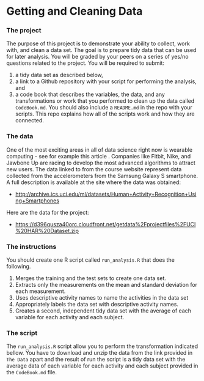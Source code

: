 # Getting and Cleaning Data

### The project
The purpose of this project is to demonstrate your ability to collect, work with, and clean a data set. The goal is to prepare tidy data that can be used for later analysis. You will be graded by your peers on a series of yes/no questions related to the project. You will be required to submit: 
1. a tidy data set as described below, 
2. a link to a Github repository with your script for performing the analysis, and 
3. a code book that describes the variables, the data, and any transformations or work that you performed to clean up the data called `CodeBook.md`. You should also include a `README.md` in the repo with your scripts. This repo explains how all of the scripts work and how they are connected.  

### The data
One of the most exciting areas in all of data science right now is wearable computing - see for example this article . Companies like Fitbit, Nike, and Jawbone Up are racing to develop the most advanced algorithms to attract new users. The data linked to from the course website represent data collected from the accelerometers from the Samsung Galaxy S smartphone. A full description is available at the site where the data was obtained: 

* http://archive.ics.uci.edu/ml/datasets/Human+Activity+Recognition+Using+Smartphones 

Here are the data for the project: 

* https://d396qusza40orc.cloudfront.net/getdata%2Fprojectfiles%2FUCI%20HAR%20Dataset.zip 

### The instructions
You should create one R script called `run_analysis.R` that does the following.

1. Merges the training and the test sets to create one data set.
2. Extracts only the measurements on the mean and standard deviation for each measurement.
3. Uses descriptive activity names to name the activities in the data set
4. Appropriately labels the data set with descriptive activity names.
5. Creates a second, independent tidy data set with the average of each variable for each activity and each subject.

### The script
The `run_analysis.R` script allow you to perform the transformation indicated bellow. You have to download and unzip the data from the link provided in `The Data` apart and the result of run the script is a tidy data set with the average data of each variable for each activity and each subject provided in the `CodeBook.md` file.
